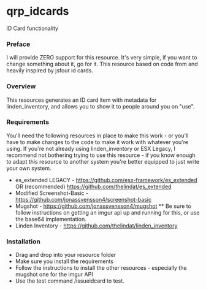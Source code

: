# qrp_idcards
ID Card functionality

### Preface
I will provide ZERO support for this resource. It's very simple, if you want to change something about it, go for it. This resource based on code from and heavily inspired by jsfour id cards. 

### Overview
This resources generates an ID card item with metadata for linden_inventory, and allows you to show it to people around you on "use". 

### Requirements
You'll need the following resources in place to make this work - or you'll have to make changes to the code to make it work with whatever you're using. If you're not already using linden_inventory or ESX Legacy, I recommend not bothering trying to use this resource - if you know enough to adapt this resource to another system you're better equipped to just write your own system.

* es_extended LEGACY - https://github.com/esx-framework/es_extended OR (recommended) https://github.com/thelindat/es_extended
* Modified Screenshot-Basic - https://github.com/jonassvensson4/screenshot-basic
* Mugshot - https://github.com/jonassvensson4/mugshot
** Be sure to follow instructions on getting an imgur api up and running for this, or use the base64 implementation.
* Linden Inventory - https://github.com/thelindat/linden_inventory


### Installation
- Drag and drop into your resource folder
- Make sure you install the requirements
- Follow the instructions to install the other resources - especially the mugshot one for the imgur API 
- Use the test command /issueidcard to test.